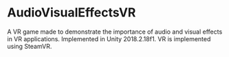 # AudioVisualEffectsVR
A VR game made to demonstrate the importance of audio and visual effects in VR applications.
Implemented in Unity 2018.2.18f1.
VR is implemented using SteamVR.
